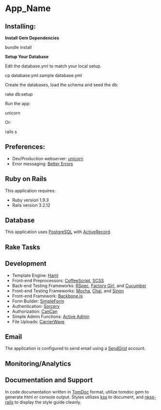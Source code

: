 # App_Name

## Installing:

**Install Gem Dependencies**

  bundle install

**Setup Your Database**

Edit the database.yml to match your local setup.

  cp database.yml.sample database.yml

Create the databases, load the schema and seed the db:

  rake db:setup

Run the app:

  unicorn

Or:

  rails s



## Preferences:

* Dev/Production webserver: [unicorn](http://unicorn.bogomips.org/)
* Error messaging: [Better Errors](https://github.com/charliesome/better_errors)

## Ruby on Rails

This application requires:

* Ruby version 1.9.3
* Rails version 3.2.12

## Database

This application uses [PostgreSQL](http://www.postgresql.org/) with [ActiveRecord](http://guides.rubyonrails.org/active_record_querying.html).

## Rake Tasks


## Development

* Template Engine: [Haml](http://haml.info/)
* Front-end Preprocessors: [CoffeeScript](http://coffeescript.org/), [SCSS](http://sass-lang.com/)
* Back-end Testing Frameworks: [RSpec](http://rspec.info/), [Factory Girl](https://github.com/thoughtbot/factory_girl), and [Cucumber](http://cukes.info/)
* Front-end Testing Frameworks: [Mocha](http://visionmedia.github.com/mocha/), [Chai](http://chaijs.com/), and [Sinon](http://sinonjs.org/)
* Front-end Framework: [Backbone.js](http://backbonejs.org/)
* Form Builder: [SimpleForm](https://github.com/plataformatec/simple_form)
* Authentication: [Sorcery](https://github.com/plataformatec/devise)
* Authorization: [CanCan](https://github.com/ryanb/cancan)
* Simple Admin Functions: [Active Admin](http://activeadmin.info/)
* File Uploads: [CarrierWave](https://github.com/jnicklas/carrierwave)

## Email

The application is configured to send email using a [SendGrid](http://sendgrid.com/) account.

## Monitoring/Analytics


## Documentation and Support

In code documentation written in [TomDoc](http://tomdoc.org/) format, utilize tomdoc gem to generate html or console output.
Styles utilizes [kss](https://github.com/kneath/kss) to document, and [nkss-rails](https://github.com/nadarei/nkss-rails) to display the style guide cleanly.

